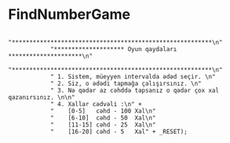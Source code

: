 # FindNumberGame


                "*********************************************************\n"
                "******************** Oyun qaydaları *********************\n"
                "*********************************************************\n"
                " 1. Sistem, müeyyen intervalda ədəd seçir. \n"
                " 2. Siz, o ədədi tapmağa çalışırsınız. \n"
                " 3. Nə qədər az cəhddə tapsanız o qədər çox xal qazanırsınız. \n\n"
                " 4. Xallar cədvəli :\n" +
                "    [0-5]   cəhd - 100 Xal\n"
                "    [6-10]  cəhd - 50  Xal\n"
                "    [11-15] cəhd - 25  Xal\n"
                "    [16-20] cəhd - 5   Xal" + _RESET);

